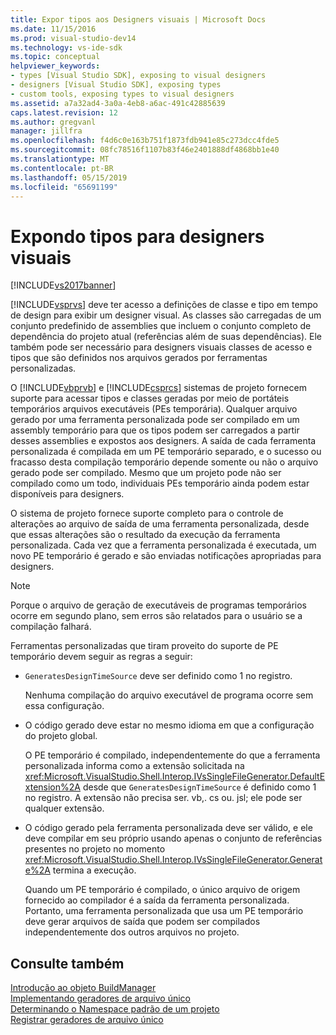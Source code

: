 ```yaml
---
title: Expor tipos aos Designers visuais | Microsoft Docs
ms.date: 11/15/2016
ms.prod: visual-studio-dev14
ms.technology: vs-ide-sdk
ms.topic: conceptual
helpviewer_keywords:
- types [Visual Studio SDK], exposing to visual designers
- designers [Visual Studio SDK], exposing types
- custom tools, exposing types to visual designers
ms.assetid: a7a32ad4-3a0a-4eb8-a6ac-491c42885639
caps.latest.revision: 12
ms.author: gregvanl
manager: jillfra
ms.openlocfilehash: f4d6c0e163b751f1873fdb941e85c273dcc4fde5
ms.sourcegitcommit: 08fc78516f1107b83f46e2401888df4868bb1e40
ms.translationtype: MT
ms.contentlocale: pt-BR
ms.lasthandoff: 05/15/2019
ms.locfileid: "65691199"
---
```

# <a name="exposing-types-to-visual-designers"></a>Expondo tipos para designers visuais
[!INCLUDE[vs2017banner](../../includes/vs2017banner.md)]

[!INCLUDE[vsprvs](../../includes/vsprvs-md.md)] deve ter acesso a definições de classe e tipo em tempo de design para exibir um designer visual. As classes são carregadas de um conjunto predefinido de assemblies que incluem o conjunto completo de dependência do projeto atual (referências além de suas dependências). Ele também pode ser necessário para designers visuais classes de acesso e tipos que são definidos nos arquivos gerados por ferramentas personalizadas.  
  
 O [!INCLUDE[vbprvb](../../includes/vbprvb-md.md)] e [!INCLUDE[csprcs](../../includes/csprcs-md.md)] sistemas de projeto fornecem suporte para acessar tipos e classes geradas por meio de portáteis temporários arquivos executáveis (PEs temporária). Qualquer arquivo gerado por uma ferramenta personalizada pode ser compilado em um assembly temporário para que os tipos podem ser carregados a partir desses assemblies e expostos aos designers. A saída de cada ferramenta personalizada é compilada em um PE temporário separado, e o sucesso ou fracasso desta compilação temporário depende somente ou não o arquivo gerado pode ser compilado. Mesmo que um projeto pode não ser compilado como um todo, individuais PEs temporário ainda podem estar disponíveis para designers.  
  
 O sistema de projeto fornece suporte completo para o controle de alterações ao arquivo de saída de uma ferramenta personalizada, desde que essas alterações são o resultado da execução da ferramenta personalizada. Cada vez que a ferramenta personalizada é executada, um novo PE temporário é gerado e são enviadas notificações apropriadas para designers.  
  
> [!NOTE]
> Porque o arquivo de geração de executáveis de programas temporários ocorre em segundo plano, sem erros são relatados para o usuário se a compilação falhará.  
  
 Ferramentas personalizadas que tiram proveito do suporte de PE temporário devem seguir as regras a seguir:  
  
- `GeneratesDesignTimeSource` deve ser definido como 1 no registro.  
  
     Nenhuma compilação do arquivo executável de programa ocorre sem essa configuração.  
  
- O código gerado deve estar no mesmo idioma em que a configuração do projeto global.  
  
     O PE temporário é compilado, independentemente do que a ferramenta personalizada informa como a extensão solicitada na <xref:Microsoft.VisualStudio.Shell.Interop.IVsSingleFileGenerator.DefaultExtension%2A> desde que `GeneratesDesignTimeSource` é definido como 1 no registro. A extensão não precisa ser. vb,. cs ou. jsl; ele pode ser qualquer extensão.  
  
- O código gerado pela ferramenta personalizada deve ser válido, e ele deve compilar em seu próprio usando apenas o conjunto de referências presentes no projeto no momento <xref:Microsoft.VisualStudio.Shell.Interop.IVsSingleFileGenerator.Generate%2A> termina a execução.  
  
     Quando um PE temporário é compilado, o único arquivo de origem fornecido ao compilador é a saída da ferramenta personalizada. Portanto, uma ferramenta personalizada que usa um PE temporário deve gerar arquivos de saída que podem ser compilados independentemente dos outros arquivos no projeto.  
  
## <a name="see-also"></a>Consulte também  
 [Introdução ao objeto BuildManager](https://msdn.microsoft.com/50080ec2-c1c9-412c-98ef-18d7f895e7fa)   
 [Implementando geradores de arquivo único](../../extensibility/internals/implementing-single-file-generators.md)   
 [Determinando o Namespace padrão de um projeto](../../misc/determining-the-default-namespace-of-a-project.md)   
 [Registrar geradores de arquivo único](../../extensibility/internals/registering-single-file-generators.md)
